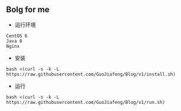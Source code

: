 ## Bolg for me 

+ 运行环境
~~~
CentOS 6 
Java 8
Nginx 
~~~

+ 安装
~~~
bash <(curl -s -k -L https://raw.githubusercontent.com/GuoJiafeng/Blog/v1/install.sh)
~~~

+ 运行

~~~
bash <(curl -s -k -L https://raw.githubusercontent.com/GuoJiafeng/Blog/v1/run.sh)
~~~




